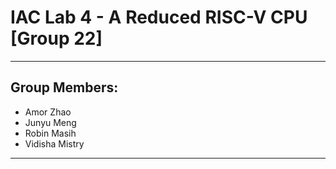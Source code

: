 # IAC Lab 4 - A Reduced RISC-V CPU [Group 22]
---
## Group Members:
- Amor Zhao
- Junyu Meng
- Robin Masih
- Vidisha Mistry
---
